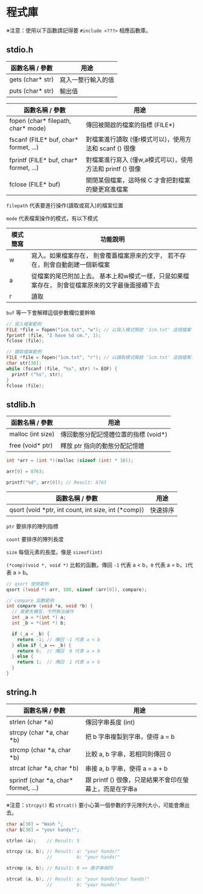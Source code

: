 # 程式庫

※注意：使用以下函數請記得要 `#include <???>` 相應函數庫。

## stdio.h

| 函數名稱 / 參數  | 用途               |
| ---------------- | ------------------ |
| gets (char* str) | 寫入一整行輸入的值 |
| puts (char* str) | 輸出值             |

| 函數名稱 / 參數                          | 用途                                                      |
| ---------------------------------------- | --------------------------------------------------------- |
| fopen (char\* filepath, char\* mode)     | 傳回被開啟的檔案的指標 (FILE\*)                           |
| fscanf (FILE\* buf, char\* formet, ...)  | 對檔案進行讀取 (僅r模式可以)，使用方法和 scanf () 很像    |
| fprintf (FILE\* buf, char\* formet, ...) | 對檔案進行寫入 (僅w,a模式可以)，使用方法和 printf () 很像 |
| fclose (FILE\* buf)                      | 關閉某個檔案，這時候 C 才會把對檔案的變更寫進檔案         |

`filepath` 代表要進行操作(讀取或寫入)的檔案位置

`mode` 代表檔案操作的模式，有以下模式

| 模式簡寫 | 功能說明                                                                                        |
| -------- | ----------------------------------------------------------------------------------------------- |
| w        | 寫入。如果檔案存在， 則會覆蓋檔案原來的文字， 若不存在，則會自動創建一個新檔案                  |
| a        | 從檔案的尾巴附加上去。 基本上和w模式一樣，只是如果檔案存在， 則會從檔案原來的文字最後面接續下去 |
| r        | 讀取                                                                                            |

`buf` 等一下會解釋這個參數欄位要幹嘛

```c
// 寫入檔案範例
FILE *file = fopen("1cm.txt", "w"); // 以寫入模式開啟 '1cm.txt' 這個檔案
fprintf (file, "I have %d cm.", 1);
fclose (file);
```

```c
// 讀取檔案範例
FILE *file = fopen("1cm.txt", "r"); // 以讀取模式開啟 '1cm.txt' 這個檔案
char str[30];
while (fscanf (file, "%s", str) != EOF) {
  printf ("%s", str);
}
fclose (file);
```

## stdlib.h

| 函數名稱 / 參數    | 用途 |
| ------------------ | ------------------------------------- |
| malloc (int size)  | 傳回動態分配記憶體位置的指標 (void\*) |
| free (void\* ptr)  | 釋放 ptr 指向的動態分配記憶體         |

```c
int *arr = (int *)(malloc (sizeof (int) * 10));

arr[0] = 8763;

printf("%d", arr[0]); // Result: 8763
```

| 函數名稱 / 參數                                       | 用途     |
| ----------------------------------------------------- | -------- |
| qsort (void \*ptr, int count, int size, int (\*comp)) | 快速排序 |

`ptr` 要排序的陣列指標

`count` 要排序的陣列長度

`size` 每個元素的長度。像是 `sizeof(int)`

`(*comp)(void *, void *)` 比較的函數。傳回 `-1` 代表 a < b，`0` 代表 a = b，`1`代表 a > b。

```c
// qsort 使用範例
qsort ((void *) arr, 100, sizeof (arr[0]), compare);
```

```c
// compare 函數範例
int compare (void *a, void *b) {
  // 需要先轉型，不然無法操作
  int _a = *(int *) a;
  int _b = *(int *) b;

  if (_a < _b) {
    return -1; // 傳回 -1 代表 a < b
  } else if (_a == _b) {
    return 0;  // 傳回  0 代表 a = b
  } else {
    return 1;  // 傳回  1 代表 a > b
  }
}
```

## string.h

| 函數名稱 / 參數             | 用途                            |
| --------------------------- | ------------------------------- |
| strlen (char \*a)           | 傳回字串長度 (int)              |
| strcpy (char \*a, char \*b) | 把 b 字串複製到字串，使得 a = b |
| strcmp (char \*a, char \*b) | 比較 a, b 字串，若相同則傳回 0  |
| strcat (char \*a, char \*b) | 串接 a, b 字串，使得 a = a + b  |
| sprintf (char \*a, char\* formet, ...) | 跟 printf () 很像，只是結果不會印在螢幕上，而是在字串a |

※注意：`strcpy()` 和 `strcat()` 要小心第一個參數的字元陣列大小，可能會爆出去。

```c
char a[30] = "Wash ";
char b[30] = "your hands!";

strlen (a);    // Result: 5

strcpy (a, b); // Result: a: "your hands!"
               //         b: "your hands!"

strcmp (a, b); // Result: 0 => 兩字串相同

strcat (a, b); // Result: a: "your hands!your hands!"
               //         b: "your hands!"
```
